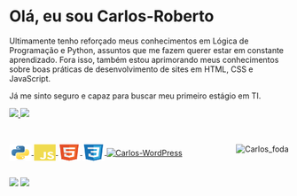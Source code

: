 # Olá, eu sou Carlos-Roberto

Ultimamente tenho reforçado meus conhecimentos em Lógica de Programação e Python, assuntos que me fazem querer estar em constante aprendizado. Fora isso, também estou aprimorando meus conhecimentos sobre boas práticas de desenvolvimento de sites em HTML, CSS e JavaScript.

Já me sinto seguro e capaz para buscar meu primeiro estágio em TI.

 <div>
  <a href="https://github.com/carlosrjhoe">
  <img height="180em" src="https://github-readme-stats.vercel.app/api?username=carlosrjhoe&show_icons=true&theme=dracula&include_all_commits=true&count_private=true"/>
  <img height="181em" src="https://github-readme-stats.vercel.app/api/top-langs/?username=carlosrjhoe&layout=compact&langs_count=7&theme=dracula"/>
</div>

 ##
 <div style="display: inline_block"><br>
   <img align="center" alt="Carlos-Python" height="30" width="40" src="https://raw.githubusercontent.com/devicons/devicon/master/icons/python/python-original.svg">
   <img align="center" alt="Carlos-Js" height="30" width="40" src="https://raw.githubusercontent.com/devicons/devicon/master/icons/javascript/javascript-plain.svg">
   <img align="center" alt="Carlos-HTML" height="30" width="40" src="https://raw.githubusercontent.com/devicons/devicon/master/icons/html5/html5-original.svg">
   <img align="center" alt="Carlos-CSS" height="30" width="40" src="https://raw.githubusercontent.com/devicons/devicon/master/icons/css3/css3-original.svg">
   <img align="center" alt="Carlos-WordPress" height="30" width="40" src="https://img.icons8.com/nolan/64/wordpress.png"/>
   <img height="140em" align="right" alt="Carlos_foda" src="https://media.giphy.com/media/3oKIP9hfEsvPHxfIk0/giphy.gif">
</div>

##
 <div> 
  <a href="https://www.instagram.com/carlosrjhoe/" target="_blank"><img src="https://img.shields.io/badge/-Instagram-%23E4405F?style=for-the-badge&logo=instagram&logoColor=white" target="_blank"></a>
  <a href="https://www.linkedin.com/in/carlos-roberto-conceicao/" target="_blank"><img src="https://img.shields.io/badge/-LinkedIn-%230077B5?style=for-the-badge&logo=linkedin&logoColor=white" target="_blank"></a> 
 
</div>
